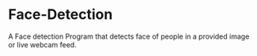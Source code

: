 # Face-Detection
A Face detection Program that detects face of people in a provided image or live webcam feed.
